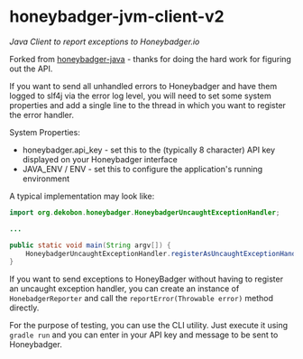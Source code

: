 honeybadger-jvm-client-v2
================

*Java Client to report exceptions to Honeybadger.io*

Forked from <a href="https://github.com/styleseek/honeybadger-java">honeybadger-java</a> - 
thanks for doing the hard work for figuring out the API.

If you want to send all unhandled errors to Honeybadger and have them logged to slf4j via 
the error log level, you will need to set some system properties and add a single line 
to the thread in which you want to register the error handler.

System Properties:
 - honeybadger.api_key - set this to the (typically 8 character) API key displayed on your Honeybadger interface
 - JAVA_ENV / ENV - set this to configure the application's running environment

A typical implementation may look like:

```java
import org.dekobon.honeybadger.HoneybadgerUncaughtExceptionHandler;

...

public static void main(String argv[]) {
    HoneybadgerUncaughtExceptionHandler.registerAsUncaughtExceptionHandler();
}
```

If you want to send exceptions to HoneyBadger without having to register an uncaught 
exception handler, you can create an instance of ```HonebadgerReporter``` and call 
the ```reportError(Throwable error)``` method directly.

For the purpose of testing, you can use the CLI utility. Just execute it using
```gradle run``` and you can enter in your API key and message to be sent to
Honeybadger.
